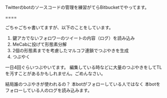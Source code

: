 Twitterのbotのソースコードの管理を練習がてらBitbucketでやってます。

====

ごちゃごちゃ書いてますが、以下のことをしています。

  1. 鍵アカでないフォロワーのツイートの内容（ログ）を読み込み
  1. MeCabに投げて形態素分解
  1. 2個の形態素までを考慮したマルコフ連鎖でつぶやきを生成
  1. つぶやく    

一日4回ぐらいつぶやいてます。
  編集している時などに大量のつぶやきをしてTLを汚すことがあるかもしれません。ごめんなさい。   

結局誰のつぶやきが使われるの？
  本botがフォローしている人ではなく
  本botをフォローしている人のログを読み込みます。    

